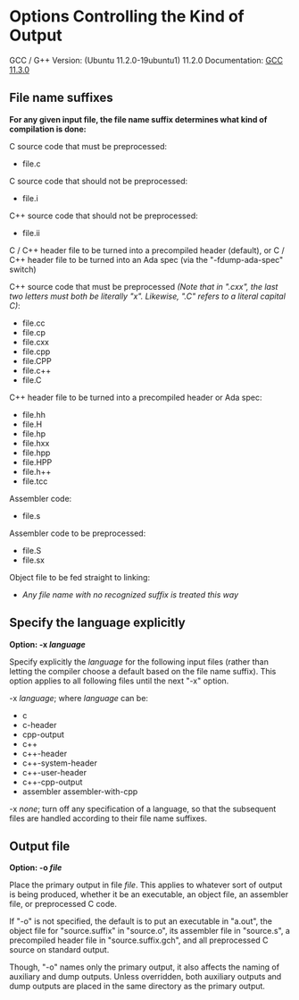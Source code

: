 # Options Controlling the Kind of Output

GCC / G++ Version: (Ubuntu 11.2.0-19ubuntu1) 11.2.0
Documentation: [GCC 11.3.0](https://gcc.gnu.org/onlinedocs/gcc-11.3.0/gcc.pdf)

## File name suffixes

**For any given input file, the file name suffix determines what kind of compilation is done:**

C source code that must be preprocessed:
 - file.c

C source code that should not be preprocessed:
 - file.i

C++ source code that should not be preprocessed:
 - file.ii

C / C++ header file to be turned into a precompiled header (default), or C / C++ header file to be turned into an Ada spec (via the "-fdump-ada-spec" switch) 

C++ source code that must be preprocessed *(Note that in ".cxx", the last two letters must both be literally "x". Likewise, ".C" refers to a literal capital C)*:
 - file.cc
 - file.cp
 - file.cxx
 - file.cpp
 - file.CPP
 - file.c++
 - file.C

C++ header file to be turned into a precompiled header or Ada spec:
 - file.hh
 - file.H
 - file.hp
 - file.hxx
 - file.hpp
 - file.HPP
 - file.h++
 - file.tcc

Assembler code:
 - file.s

Assembler code to be preprocessed:
 - file.S
 - file.sx

Object file to be fed straight to linking:
 - *Any file name with no recognized suffix is treated this way*


## Specify the language explicitly

**Option: -x *language***

Specify explicitly the *language* for the following input files (rather than letting the compiler choose a default based on the file name suffix). This option applies to all following files until the next "-x" option.

-x *language*; where *language* can be:
 - c
 - c-header
 - cpp-output
 - c++
 - c++-header
 - c++-system-header
 - c++-user-header
 - c++-cpp-output
 - assembler assembler-with-cpp

-x *none*; turn off any specification of a language, so that the subsequent files are handled according to their file name suffixes.

## Output file

**Option: -o *file***

Place the primary output in file *file*. This applies to whatever sort of output is being produced, whether it be an executable, an object file, an assembler file, or preprocessed C code.

If "-o" is not specified, the default is to put an executable in "a.out", the object file for "source.suffix" in "source.o", its assembler file in "source.s", a precompiled header file in "source.suffix.gch", and all preprocessed C source on standard output.

Though, "-o" names only the primary output, it also affects the naming of auxiliary and dump outputs. Unless overridden, both auxiliary outputs and dump outputs are placed in the same directory as the primary output.